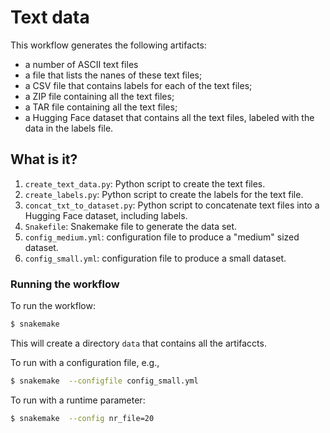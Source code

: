 # Text data

This workflow generates the following artifacts:

- a number of ASCII text files
- a file that lists the nanes of these text files;
- a CSV file that contains labels for each of the text files;
- a ZIP file containing all the text files;
- a TAR file containing all the text files;
- a Hugging Face dataset that contains all the text files, labeled with
  the data in the labels file.


## What is it?

1. `create_text_data.py`: Python script to create the text files.
1. `create_labels.py`: Python script to create the labels for the text file.
1. `concat_txt_to_dataset.py`: Python script to concatenate text files into a Hugging
   Face dataset, including labels.
1. `Snakefile`: Snakemake file to generate the data set.
1. `config_medium.yml`: configuration file to produce a "medium" sized dataset.
1. `config_small.yml`: configuration file to produce a small dataset.

### Running the workflow

To run the workflow:
```bash
$ snakemake
```
This will create a directory `data` that contains all the artifaccts.

To run with a configuration file, e.g.,
```bash
$ snakemake  --configfile config_small.yml
```

To run with a runtime parameter:
```bash
$ snakemake  --config nr_file=20
```
